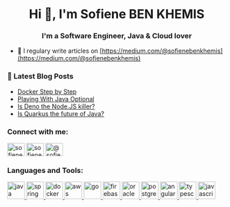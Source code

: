 <h1 align="center">Hi 👋, I'm Sofiene BEN KHEMIS</h1>
<h3 align="center">I'm a Software Engineer, Java & Cloud lover</h3>

- 📝 I regulary write articles on [https://medium.com/@sofienebenkhemis](https://medium.com/@sofienebenkhemis)

### 📕 Latest Blog Posts
<!-- BLOG-POST-LIST:START -->
- [Docker Step by Step](https://medium.com/swlh/docker-step-by-step-e0aacd3a352a?source=rss-e3eb238ffaf------2)
- [Playing With Java Optional](https://medium.com/swlh/playing-with-java-optional-70ffecb9da33?source=rss-e3eb238ffaf------2)
- [Is Deno the Node.JS killer?](https://medium.com/javascript-in-plain-english/is-deno-the-nodejs-killer-5fdf903191f7?source=rss-e3eb238ffaf------2)
- [Is Quarkus the future of Java?](https://medium.com/swlh/is-quarkus-the-future-of-java-b664c5e79381?source=rss-e3eb238ffaf------2)
<!-- BLOG-POST-LIST:END -->

<h3 align="left">Connect with me:</h3>
<p align="left">
<a href="https://twitter.com/sofienebks" target="blank"><img align="center" src="https://cdn.jsdelivr.net/npm/simple-icons@3.0.1/icons/twitter.svg" alt="sofienebks" height="30" width="40" /></a>
<a href="https://linkedin.com/in/sofiene-ben-khemis-ab54b5136" target="blank"><img align="center" src="https://cdn.jsdelivr.net/npm/simple-icons@3.0.1/icons/linkedin.svg" alt="sofiene-ben-khemis-ab54b5136" height="30" width="40" /></a>
<a href="https://medium.com/@sofienebenkhemis" target="blank"><img align="center" src="https://cdn.jsdelivr.net/npm/simple-icons@3.0.1/icons/medium.svg" alt="@sofienebenkhemis" height="30" width="40" /></a>
</p>

<h3 align="left">Languages and Tools:</h3>
<p align="left"> <a href="https://www.java.com" target="_blank"> <img src="https://devicons.github.io/devicon/devicon.git/icons/java/java-original-wordmark.svg" alt="java" width="40" height="40"/> </a>     <a href="https://spring.io/" target="_blank"> <img src="https://www.vectorlogo.zone/logos/springio/springio-icon.svg" alt="spring" width="40" height="40"/> </a> <a href="https://www.docker.com/" target="_blank"> <img src="https://devicons.github.io/devicon/devicon.git/icons/docker/docker-original-wordmark.svg" alt="docker" width="40" height="40"/> </a> <a href="https://aws.amazon.com" target="_blank"> <img src="https://devicons.github.io/devicon/devicon.git/icons/amazonwebservices/amazonwebservices-original-wordmark.svg" alt="aws" width="40" height="40"/> </a> <a href="https://golang.org" target="_blank"> <img src="https://devicons.github.io/devicon/devicon.git/icons/go/go-original.svg" alt="go" width="40" height="40"/> </a> <a href="https://firebase.google.com/" target="_blank"> <img src="https://www.vectorlogo.zone/logos/firebase/firebase-icon.svg" alt="firebase" width="40" height="40"/> </a> <a href="https://www.oracle.com/" target="_blank"> <img src="https://devicons.github.io/devicon/devicon.git/icons/oracle/oracle-original.svg" alt="oracle" width="40" height="40"/> </a> <a href="https://www.postgresql.org" target="_blank"> <img src="https://devicons.github.io/devicon/devicon.git/icons/postgresql/postgresql-original-wordmark.svg" alt="postgresql" width="40" height="40"/> </a> <a href="https://angular.io" target="_blank"> <img src="https://devicons.github.io/devicon/devicon.git/icons/angularjs/angularjs-original.svg" alt="angularjs" width="40" height="40"/> </a> <a href="https://www.typescriptlang.org/" target="_blank"> <img src="https://devicons.github.io/devicon/devicon.git/icons/typescript/typescript-original.svg" alt="typescript" width="40" height="40"/> </a> <a href="https://developer.mozilla.org/en-US/docs/Web/JavaScript" target="_blank"> <img src="https://devicons.github.io/devicon/devicon.git/icons/javascript/javascript-original.svg" alt="javascript" width="40" height="40"/> </a></p>
